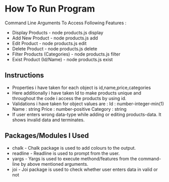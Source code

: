 # **How To Run Program**
Command Line Arguments To Access Following Features :

* Display Products - node products.js display
* Add New Product  - node products.js add
* Edit Product     - node products.js edit
* Delete Product   - node products.js delete
* Filter Products (Categories) - node products.js filter
* Exist Product (Id/Name) - node products.js exist

## **Instructions**

* Properties i have taken for each object is id,name,price,categories
* Here additionally i have taken Id to make products unique and throughout the code i access the products by using id.
* Validations i have taken for object values are :
  Id       : number-integer-min(1)
  Name     : string
  Price    : number-positive
  Category : string
* If user enters wrong data-type while adding or editing products-data. It shows invalid data and terminates.

## **Packages/Modules I Used**

* chalk - Chalk package is used to add colours to the output.
* readline - Readline is used to prompt from the user.
* yargs - Yargs is used to execute methond/features from the command-line by above mentioned arguments.
* joi - Joi package is used to check whether user enters data in valid or not 
